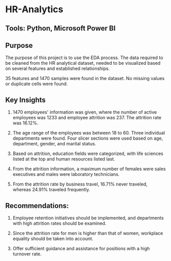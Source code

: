 # HR-Analytics
## Tools: Python, Microsoft Power BI

## Purpose

The purpose of this project is to use the EDA process. The data required to be cleaned from the HR analytical dataset, needed to be visualized based on several features and established relationships.

35 features and 1470 samples were found in the dataset. No missing values or duplicate cells were found.

## Key Insights

1. 1470 employees' information was given, where the number of active employees was 1233 and employee attrition was 237. The attrition rate was 16.12%.

2. The age range of the employees was between 18 to 60. Three individual departments were found. Four slicer sections were used based on age, department, gender, and marital status.

3. Based on attrition, education fields were categorized, with life sciences listed at the top and human resources listed last.

4. From the attrition information, a maximum number of females were sales executives and males were laboratory technicians.

5. From the attrition rate by business travel, 16.71% never traveled, whereas 24.91% traveled frequently.

## Recommendations:

1. Employee retention initiatives should be implemented, and departments with high attrition rates should be examined.

2. Since the attrition rate for men is higher than that of women, workplace equality should be taken into account.

3. Offer sufficient guidance and assistance for positions with a high turnover rate.
